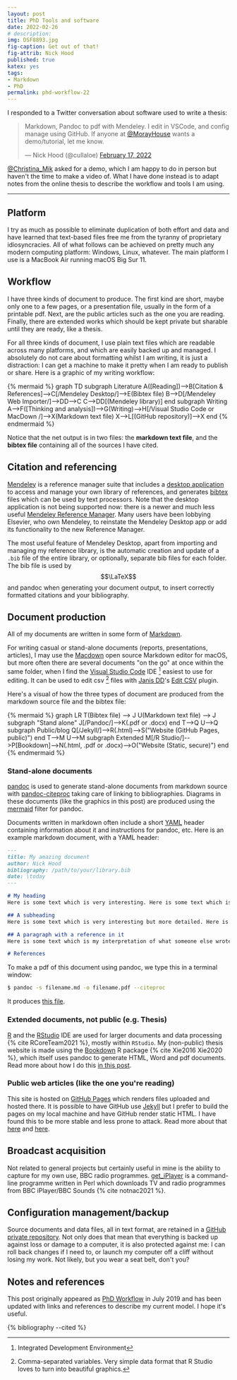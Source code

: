 ```yaml
---
layout: post
title: PhD Tools and software
date: 2022-02-26
# description: 
img: DSF8893.jpg
fig-caption: Get out of that!
fig-attrib: Nick Hood
published: true
katex: yes
tags:
- Markdown
- PhD
permalink: phd-workflow-22
---
```


I responded to a Twitter conversation about software used to write a thesis:

<blockquote class="twitter-tweet"><p lang="en" dir="ltr">Markdown, Pandoc to pdf with Mendeley. I edit in VSCode, and config manage using GitHub. If anyone at <a href="https://twitter.com/MorayHouse?ref_src=twsrc%5Etfw">@MorayHouse</a> wants a demo/tutorial, let me know.</p>&mdash; Nick Hood (@cullaloe) <a href="https://twitter.com/cullaloe/status/1494320531436228613?ref_src=twsrc%5Etfw">February 17, 2022</a></blockquote> <script async src="https://platform.twitter.com/widgets.js" charset="utf-8"></script>

[@Christina_Mik](https://twitter.com/Christina_Mik) asked for a demo, which I am happy to do in person but haven't the time to make a video of. What I have done instead is to adapt notes from the online thesis to describe the workflow and tools I am using.

---

## Platform

I try as much as possible to eliminate duplication of both effort and data and have learned that text-based files free me from the tyranny of proprietary idiosyncracies. All of what follows can be achieved on pretty much any modern computing platform: Windows, Linux, whatever. The main platform I use is a MacBook Air running macOS Big Sur 11.

## Workflow

I have three kinds of document to produce. The first kind are short, maybe only one to a few pages, or a presentation file, usually in the form of a printable pdf. Next, are the public articles such as the one you are reading. Finally, there are extended works which should be kept private but sharable until they are ready, like a thesis.

For all three kinds of document, I use plain text files which are readable across many platforms, and which are easily backed up and managed. I absolutely do not care about formatting whilst I am writing, it is just a distraction: I can get a machine to make it pretty when I am ready to publish or share. Here is a graphic of my writing workflow:

{% mermaid %}
graph TD
    subgraph Literature
    A([Reading])-->B[Citation & References]-->C[/Mendeley Desktop/]-->E(Bibtex file)
    B-->D[/Mendeley Web Importer/]-->DD-->C
    C-->DD[(Mendeley library)]
    end
    subgraph Writing
    A-->F([Thinking and analysis])-->G(Writing)-->H[/Visual Studio Code or MacDown /]-->X(Markdown text file)
    X-->L[(GitHub repository)]-->X
    end
{% endmermaid %}

Notice that the net output is in two files: the **markdown text file**, and the **bibtex file** containing all of the sources I have cited.

## Citation and referencing
[Mendeley](https://www.mendeley.com/) is a reference manager suite that includes a [desktop application](https://www.mendeley.com/reference-management/mendeley-desktop) to access and manage your own library of references, and generates [bibtex](http://www.bibtex.org/) files which can be used by text processors. Note that the desktop application is not being supported now: there is a newer and much less useful [Mendeley Reference Manager](https://www.mendeley.com/download-reference-manager). Many users have been lobbying Elsevier, who own Mendeley, to reinstate the Mendeley Desktop app or add its functionality to the new Reference Manager.

The most useful feature of Mendeley Desktop, apart from importing and managing my reference library, is the automatic creation and update of a `.bib` file of the entire library, or optionally, separate bib files for each folder. The bib file is used by $$\LaTeX$$ and pandoc when generating your document output, to insert correctly formatted citations and your bibliography.

## Document production

All of my documents are written in some form of [Markdown](https://daringfireball.net/projects/markdown/).

For writing casual or stand-alone documents (reports, presentations, articles), I may use the [Macdown](https://macdown.uranusjr.com/) open source Markdown editor for macOS, but more often there are several documents "on the go" at once within the same folder, when I find the [Visual Studio Code](https://visualstudio.microsoft.com/) IDE [^wssat] easiest to use for editing. It can be used to edit csv [^wassat2] files with [Janis DD](https://marketplace.visualstudio.com/publishers/janisdd)'s [Edit CSV](https://marketplace.visualstudio.com/items?itemName=janisdd.vscode-edit-csv) plugin.

[^wssat]: Integrated Development Environment
[^wassat2]: Comma-separated variables. Very simple data format that R Studio loves to turn into beautiful graphics.

Here's a visual of how the three types of document are produced from the markdown source file and the bibtex file:

{% mermaid %}
graph LR
    T(Bibtex file) --> J
    U(Markdown text file) --> J
    subgraph "Stand alone"
    J[/Pandoc/]-->K(.pdf or .docx)
    end
    T-->Q
    U-->Q
    subgraph Public/blog
    Q[/Jekyll/]-->R(.html)-->S("Website (GitHub Pages, public)")
    end
    T-->M
    U-->M
    subgraph Extended
    M[/R Studio/]-->P[Bookdown]-->N(.html, .pdf or .docx)-->O("Website (Static, secure)")
    end
{% endmermaid %}

### Stand-alone documents

[pandoc](https://pandoc.org/) is used to generate stand-alone documents from markdown source with [pandoc-citeproc](https://github.com/jgm/pandoc-citeproc) taking care of linking to bibliographies. Diagrams in these documents (like the graphics in this post) are produced using the [mermaid](https://github.com/raghur/mermaid-filter) filter for pandoc.

Documents written in markdown often include a short [YAML](https://yaml.org/) header containing information about it and instructions for pandoc, etc. Here is an example markdown document, with a YAML header:

```markdown
---
title: My amazing document
author: Nick Hood
bibliography: /path/to/your/library.bib
date: \today
---

# My heading
Here is some text which is very interesting. Here is some text which is very interesting. Here is some text which is very interesting. Here is some text which is very interesting. Here is some text which is very interesting.

## A subheading
Here is some text which is very interesting but more detailed. Here is some text which is very interesting but more detailed. Here is some text which is very interesting but more detailed. Here is some text which is very interesting but more detailed. Here is some text which is very interesting but more detailed. 

## A paragraph with a reference in it
Here is some text which is my interpretation of what someone else wrote about [@OxfordEnglishDictionary]. 

# References

```

To make a pdf of this document using pandoc, we type this in a terminal window:

```sh
$ pandoc -s filename.md -o filename.pdf --citeproc
```
It produces [this file](/assets/docs/filename.pdf).

### Extended documents, not public (e.g. Thesis)

[R](https://www.r-project.org/) and the [RStudio](https://www.rstudio.com/) IDE are used for larger documents and data processing {% cite RCoreTeam2021 %}, mostly within `RStudio`. My (non-public) thesis website is made using the [Bookdown](https://bookdown.org/) R package {% cite Xie2016 Xie2020 %}, which itself uses pandoc to generate HTML, Word and pdf documents. Read more about how I do this [in this post](/deploy-bookdown-site-plesk/).

### Public web articles (like the one you're reading)

This site is hosted on [GitHub Pages](https://pages.github.com/) which renders files uploaded and hosted there. It is possible to have GitHub use [Jekyll](https://jekyllrb.com/) but I prefer to build the pages on my local machine and have GitHub render static HTML. I have found this to be more stable and less prone to attack. Read more about that [here](/jekyll-update-via-rake) and [here](deploy-jekyll-site-from-github).

## Broadcast acquisition 

Not related to general projects but certainly useful in mine is the ability to capture for my own use, BBC radio programmes. [get_iPlayer](https://github.com/get-iplayer/get_iplayer) is a command-line programme written in Perl which downloads TV and radio programmes from BBC iPlayer/BBC Sounds {% cite notnac2021 %}.

## Configuration management/backup

Source documents and data files, all in text format, are retained in a [GitHub private repository](https://github.com/NixImagery). Not only does that mean that everything is backed up against loss or damage to a computer, it is also protected against me: I can roll back changes if I need to, or launch my computer off a cliff without losing my work. Not likely, but you wear a seat belt, don't you?

## Notes and references

This post originally appeared as [PhD Workflow](/phd-workflow) in July 2019 and has been updated with links and references to describe my current model. I hope it's useful.

{% bibliography --cited %}